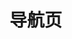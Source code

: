 <!--
 * @Author: Why so serious my dear 854059946@qq.com
 * @Date: 2023-07-13 22:24:39
 * @LastEditors: Why so serious my dear 854059946@qq.com
 * @LastEditTime: 2023-07-13 22:24:58
 * @FilePath: /vitepress/docs/guide.md
 * @Description: 这是默认设置,请设置`customMade`, 打开koroFileHeader查看配置 进行设置: https://github.com/OBKoro1/koro1FileHeader/wiki/%E9%85%8D%E7%BD%AE
-->
# 导航页